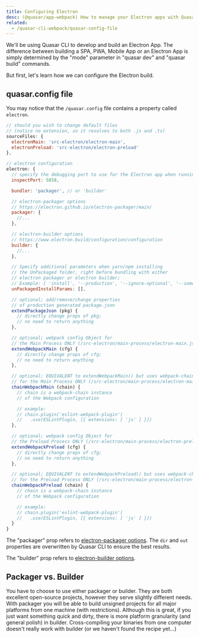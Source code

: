 ```yaml
---
title: Configuring Electron
desc: (@quasar/app-webpack) How to manage your Electron apps with Quasar CLI.
related:
  - /quasar-cli-webpack/quasar-config-file
---
```

We'll be using Quasar CLI to develop and build an Electron App. The difference between building a SPA, PWA, Mobile App or an Electron App is simply determined by the "mode" parameter in "quasar dev" and "quasar build" commands.

But first, let's learn how we can configure the Electron build.

## quasar.config file
You may notice that the `/quasar.config` file contains a property called `electron`.

```js
// should you wish to change default files
// (notice no extension, so it resolves to both .js and .ts)
sourceFiles: {
  electronMain: 'src-electron/electron-main',
  electronPreload: 'src-electron/electron-preload'
},

// electron configuration
electron: {
  // specify the debugging port to use for the Electron app when running in development mode
  inspectPort: 5858,

  bundler: 'packager', // or 'builder'

  // electron-packager options
  // https://electron.github.io/electron-packager/main/
  packager: {
    //...
  },

  // electron-builder options
  // https://www.electron.build/configuration/configuration
  builder: {
    //...
  },

  // Specify additional parameters when yarn/npm installing
  // the UnPackaged folder, right before bundling with either
  // electron packager or electron builder;
  // Example: [ 'install', '--production', '--ignore-optional', '--some-other-param' ]
  unPackagedInstallParams: [],

  // optional; add/remove/change properties
  // of production generated package.json
  extendPackageJson (pkg) {
    // directly change props of pkg;
    // no need to return anything
  },

  // optional; webpack config Object for
  // the Main Process ONLY (/src-electron/main-process/electron-main.js)
  extendWebpackMain (cfg) {
    // directly change props of cfg;
    // no need to return anything
  },

  // optional; EQUIVALENT to extendWebpackMain() but uses webpack-chain;
  // for the Main Process ONLY (/src-electron/main-process/electron-main.js)
  chainWebpackMain (chain) {
    // chain is a webpack-chain instance
    // of the Webpack configuration

    // example:
    // chain.plugin('eslint-webpack-plugin')
    //   .use(ESLintPlugin, [{ extensions: [ 'js' ] }])
  },

  // optional; webpack config Object for
  // the Preload Process ONLY (/src-electron/main-process/electron-preload.js)
  extendWebpackPreload (cfg) {
    // directly change props of cfg;
    // no need to return anything
  },

  // optional; EQUIVALENT to extendWebpackPreload() but uses webpack-chain;
  // for the Preload Process ONLY (/src-electron/main-process/electron-preload.js)
  chainWebpackPreload (chain) {
    // chain is a webpack-chain instance
    // of the Webpack configuration

    // example:
    // chain.plugin('eslint-webpack-plugin')
    //   .use(ESLintPlugin, [{ extensions: [ 'js' ] }])
  }
}
```

The "packager" prop refers to [electron-packager options](https://electron.github.io/electron-packager/main/). The `dir` and `out` properties are overwritten by Quasar CLI to ensure the best results.

The "builder" prop refers to [electron-builder options](https://www.electron.build/configuration/configuration).

## Packager vs. Builder
You have to choose to use either packager or builder. They are both excellent open-source projects, however they serve slightly different needs. With packager you will be able to build unsigned projects for all major platforms from one machine (with restrictions). Although this is great, if you just want something quick and dirty, there is more platform granularity (and general polish) in builder. Cross-compiling your binaries from one computer doesn't really work with builder (or we haven't found the recipe yet...)
